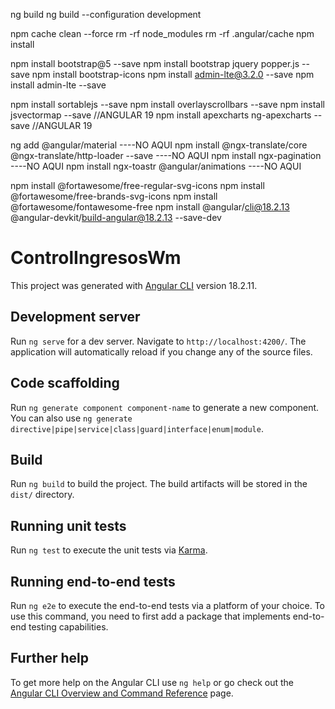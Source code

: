 ng build
ng build --configuration development

<!-- Angular -->
npm cache clean --force
rm -rf node_modules
rm -rf .angular/cache
npm install
<!-- FIN -->


npm install bootstrap@5 --save
npm install bootstrap jquery popper.js --save
npm install bootstrap-icons
npm install admin-lte@3.2.0 --save
npm install admin-lte --save

npm install sortablejs --save
npm install overlayscrollbars --save
npm install jsvectormap --save              //ANGULAR 19
npm install apexcharts ng-apexcharts --save //ANGULAR 19

ng add @angular/material ----NO AQUI
npm install @ngx-translate/core @ngx-translate/http-loader --save ----NO AQUI
npm install ngx-pagination ----NO AQUI
npm install ngx-toastr @angular/animations ----NO AQUI



npm install @fortawesome/free-regular-svg-icons
npm install @fortawesome/free-brands-svg-icons
npm install @fortawesome/fontawesome-free
npm install @angular/cli@18.2.13 @angular-devkit/build-angular@18.2.13 --save-dev


# ControlIngresosWm

This project was generated with [Angular CLI](https://github.com/angular/angular-cli) version 18.2.11.

## Development server

Run `ng serve` for a dev server. Navigate to `http://localhost:4200/`. The application will automatically reload if you change any of the source files.

## Code scaffolding

Run `ng generate component component-name` to generate a new component. You can also use `ng generate directive|pipe|service|class|guard|interface|enum|module`.

## Build

Run `ng build` to build the project. The build artifacts will be stored in the `dist/` directory.

## Running unit tests

Run `ng test` to execute the unit tests via [Karma](https://karma-runner.github.io).

## Running end-to-end tests

Run `ng e2e` to execute the end-to-end tests via a platform of your choice. To use this command, you need to first add a package that implements end-to-end testing capabilities.

## Further help

To get more help on the Angular CLI use `ng help` or go check out the [Angular CLI Overview and Command Reference](https://angular.dev/tools/cli) page.
